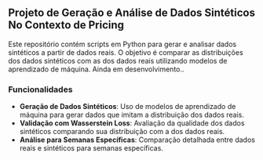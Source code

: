 ## Projeto de Geração e Análise de Dados Sintéticos No Contexto de Pricing

Este repositório contém scripts em Python para gerar e analisar dados sintéticos a partir de dados reais. O objetivo é comparar as distribuições dos dados sintéticos com as dos dados reais utilizando modelos de aprendizado de máquina. Ainda em desenvolvimento..

### Funcionalidades

- **Geração de Dados Sintéticos**: Uso de modelos de aprendizado de máquina para gerar dados que imitam a distribuição dos dados reais.
- **Validação com Wasserstein Loss**: Avaliação da qualidade dos dados sintéticos comparando sua distribuição com a dos dados reais.
- **Análise para Semanas Específicas**: Comparação detalhada entre dados reais e sintéticos para semanas específicas.
